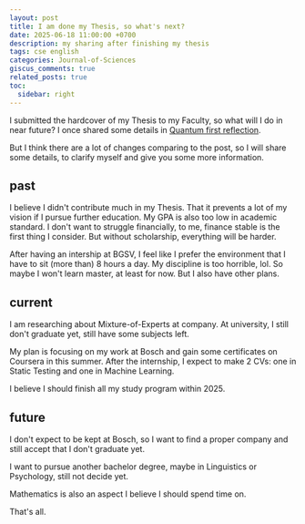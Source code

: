 ```yaml
---
layout: post
title: I am done my Thesis, so what's next?
date: 2025-06-18 11:00:00 +0700
description: my sharing after finishing my thesis
tags: cse english
categories: Journal-of-Sciences
giscus_comments: true
related_posts: true
toc:
  sidebar: right
---
```


I submitted the hardcover of my Thesis to my Faculty, so what will I do in near future? I once shared some details in [Quantum first reflection](https://vtrnnhlinh.github.io/blog/2024/quantum-first-reflection/).

But I think there are a lot of changes comparing to the post, so I will share some details, to clarify myself and give you some more information.

## past

I believe I didn't contribute much in my Thesis. That it prevents a lot of my vision if I pursue further education. My GPA is also too low in academic standard. I don't want to struggle financially, to me, finance stable is the first thing I consider. But without scholarship, everything will be harder.

After having an intership at BGSV, I feel like I prefer the environment that I have to sit (more than) 8 hours a day. My discipline is too horrible, lol. So maybe I won't learn master, at least for now. But I also have other plans.

## current

I am researching about Mixture-of-Experts at company. At university, I still don't graduate yet, still have some subjects left.

My plan is focusing on my work at Bosch and gain some certificates on Coursera in this summer. After the internship, I expect to make 2 CVs: one in Static Testing and one in Machine Learning.

I believe I should finish all my study program within 2025.

## future

I don't expect to be kept at Bosch, so I want to find a proper company and still accept that I don't graduate yet.

I want to pursue another bachelor degree, maybe in Linguistics or Psychology, still not decide yet.

Mathematics is also an aspect I believe I should spend time on.

That's all. 

